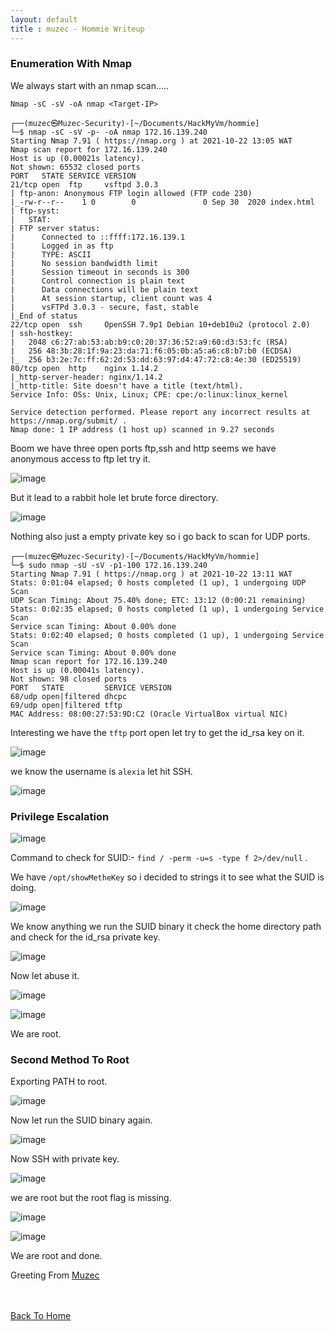 ```yaml
---
layout: default
title : muzec - Hommie Writeup
---
```



### Enumeration With Nmap

We always start with an nmap scan.....

```Nmap -sC -sV -oA nmap <Target-IP>```

```
┌──(muzec㉿Muzec-Security)-[~/Documents/HackMyVm/hommie]
└─$ nmap -sC -sV -p- -oA nmap 172.16.139.240 
Starting Nmap 7.91 ( https://nmap.org ) at 2021-10-22 13:05 WAT
Nmap scan report for 172.16.139.240
Host is up (0.00021s latency).
Not shown: 65532 closed ports
PORT   STATE SERVICE VERSION
21/tcp open  ftp     vsftpd 3.0.3
| ftp-anon: Anonymous FTP login allowed (FTP code 230)
|_-rw-r--r--    1 0        0               0 Sep 30  2020 index.html
| ftp-syst: 
|   STAT: 
| FTP server status:
|      Connected to ::ffff:172.16.139.1
|      Logged in as ftp
|      TYPE: ASCII
|      No session bandwidth limit
|      Session timeout in seconds is 300
|      Control connection is plain text
|      Data connections will be plain text
|      At session startup, client count was 4
|      vsFTPd 3.0.3 - secure, fast, stable
|_End of status
22/tcp open  ssh     OpenSSH 7.9p1 Debian 10+deb10u2 (protocol 2.0)
| ssh-hostkey: 
|   2048 c6:27:ab:53:ab:b9:c0:20:37:36:52:a9:60:d3:53:fc (RSA)
|   256 48:3b:28:1f:9a:23:da:71:f6:05:0b:a5:a6:c8:b7:b0 (ECDSA)
|_  256 b3:2e:7c:ff:62:2d:53:dd:63:97:d4:47:72:c8:4e:30 (ED25519)
80/tcp open  http    nginx 1.14.2
|_http-server-header: nginx/1.14.2
|_http-title: Site doesn't have a title (text/html).
Service Info: OSs: Unix, Linux; CPE: cpe:/o:linux:linux_kernel

Service detection performed. Please report any incorrect results at https://nmap.org/submit/ .
Nmap done: 1 IP address (1 host up) scanned in 9.27 seconds
```

Boom we have three open ports ftp,ssh and http seems we have anonymous access to ftp let try it.

![image](https://user-images.githubusercontent.com/69868171/138478641-296a1405-ce7e-4530-acf9-8c7ad2b944f9.png)

But it lead to a rabbit hole let brute force directory.

![image](https://user-images.githubusercontent.com/69868171/138478983-2b408755-7b01-4fda-bff1-59dabb4c350d.png)

Nothing also just a empty private key so i go back to scan for UDP ports.

```
┌──(muzec㉿Muzec-Security)-[~/Documents/HackMyVm/hommie]
└─$ sudo nmap -sU -sV -p1-100 172.16.139.240
Starting Nmap 7.91 ( https://nmap.org ) at 2021-10-22 13:11 WAT
Stats: 0:01:04 elapsed; 0 hosts completed (1 up), 1 undergoing UDP Scan
UDP Scan Timing: About 75.40% done; ETC: 13:12 (0:00:21 remaining)
Stats: 0:02:35 elapsed; 0 hosts completed (1 up), 1 undergoing Service Scan
Service scan Timing: About 0.00% done
Stats: 0:02:40 elapsed; 0 hosts completed (1 up), 1 undergoing Service Scan
Service scan Timing: About 0.00% done
Nmap scan report for 172.16.139.240
Host is up (0.00041s latency).
Not shown: 98 closed ports
PORT   STATE         SERVICE VERSION
68/udp open|filtered dhcpc
69/udp open|filtered tftp
MAC Address: 08:00:27:53:9D:C2 (Oracle VirtualBox virtual NIC)
```
Interesting we have the `tftp` port open let try to get the id_rsa key on it.

![image](https://user-images.githubusercontent.com/69868171/138480164-3d57a9f0-0658-469f-be49-63912accc04b.png)

we know the username is `alexia` let hit SSH.

![image](https://user-images.githubusercontent.com/69868171/138480359-05f429e0-eae4-49c9-b05f-088518edf118.png)

### Privilege Escalation 

![image](https://user-images.githubusercontent.com/69868171/138480609-f789b0a3-a265-4e3e-82d8-03f240b715ae.png)


Command to check for SUID:- `find / -perm -u=s -type f 2>/dev/null` .

We have ```/opt/showMetheKey``` so i decided to strings it to see what the SUID is doing.


![image](https://user-images.githubusercontent.com/69868171/138481293-c989a5e9-6ce5-4493-8f33-19fc8dabb7fd.png)

We know anything we run the SUID binary it check the home directory path and check for the id_rsa private key.

![image](https://user-images.githubusercontent.com/69868171/138481540-766cd78d-9b49-4412-ac8b-0420e202bf9c.png)

Now let abuse it.

![image](https://user-images.githubusercontent.com/69868171/138481884-c9324ef4-4445-494b-b092-a6c488bd0a1e.png)


![image](https://user-images.githubusercontent.com/69868171/138481833-139753ae-5550-4260-a8fb-00b8f025af42.png)

We are root.


### Second Method To Root

Exporting PATH to root.

![image](https://user-images.githubusercontent.com/69868171/138483906-ea08a643-10d4-48e4-9309-295bb6308377.png)

Now let run the SUID binary again.

![image](https://user-images.githubusercontent.com/69868171/138485297-489b9b28-feb2-437a-aeb3-9b751401f117.png)

Now SSH with private key.

![image](https://user-images.githubusercontent.com/69868171/138485394-dd469823-b1f3-480d-b800-24809949d917.png)

we are root but the root flag is missing.

![image](https://user-images.githubusercontent.com/69868171/138485636-0e0a38d1-b507-4af2-9d34-5db680fa99a8.png)

![image](https://user-images.githubusercontent.com/69868171/138485723-08c59216-dd34-4a14-b925-4caa3c97e122.png)

We are root and done.

Greeting From [Muzec](https://twitter.com/muzec_saminu)

<br> <br>
[Back To Home](../index.md)
<br>

